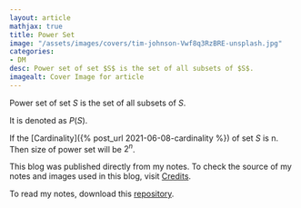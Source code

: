 ```yaml
---
layout: article
mathjax: true
title: Power Set
image: "/assets/images/covers/tim-johnson-Vwf8q3RzBRE-unsplash.jpg"
categories:
- DM
desc: Power set of set $S$ is the set of all subsets of $S$. 
imagealt: Cover Image for article
---
```


Power set of set $S$ is the set of all subsets of $S$.




















































































































































































































































































































































































































It is denoted as $P(S)$.





















































































































































































































































































































































































































If the [Cardinality]({% post_url 2021-06-08-cardinality %}) of set $S$ is n. Then size of power set will be $2^n$.





















































































































































































































































































































































































































This blog was published directly from my notes.
To check the source of my notes and images used in this blog, visit <a href="/credits.html" target="_blank">Credits</a>.

To read my notes, download this <a href="https://github.com/bovem/CS" target="blank">repository</a>.